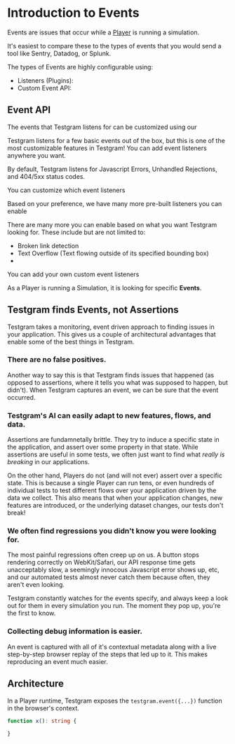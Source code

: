 # Introduction to Events
Events are issues that occur while a [Player](/player/player) is running a simulation.

It's easiest to compare these to the types of events that you would send a tool like Sentry, Datadog, or Splunk.

The types of Events are highly configurable using: 
* Listeners (Plugins): 
* Custom Event API:

## Event API



The events that Testgram listens for can be customized using our 

Testgram listens for a few basic events out of the box, but this is one of the most customizable
features in Testgram! You can add event listeners anywhere you want.

By default, Testgram listens for Javascript Errors, Unhandled Rejections, and 404/5xx status codes.

You can customize which event listeners

Based on your preference, we have many more pre-built listeners you can enable

There are many more you can enable based on what you want Testgram looking for. These include but are not limited to:
* Broken link detection
* Text Overflow (Text flowing outside of its specified bounding box)
*

You can add your own custom event listeners


As a Player is running a Simulation, it is looking for specific **Events**.

## Testgram finds Events, not Assertions
Testgram takes a monitoring, event driven approach to finding issues in your application.
This gives us a couple of architectural advantages that enable some of the best things in Testgram. 

### There are no false positives.
Another way to say this is that Testgram finds issues that happened (as opposed to assertions, where it tells you what was supposed to happen, but didn't).
When Testgram captures an event, we can be sure that the event occurred.

### Testgram's AI can easily adapt to new features, flows, and data.
Assertions are fundamnetally brittle. They try to induce a specific state in the application, and assert over some property in that state.
While assertions are useful in some tests, we often just want to find what *really is breaking* in our applications.

On the other hand, Players do not (and will not ever) assert over a specific state.
This is because a single Player can run tens, or even hundreds of individual tests to test different flows over your application driven by the data we collect.
This also means that when your application changes, new features are introduced, or the underlying dataset changes, our tests don't break!

### We often find regressions you didn't know you were looking for.
The most painful regressions often creep up on us. A button stops rendering correctly on WebKit/Safari, our API response time gets unacceptably slow, 
a seemingly innocous Javascript error shows up, etc, and our automated tests almost never catch them because often, they aren't even looking.

Testgram constantly watches for the events specify, and always keep a look out for them in every simulation you run. The moment they pop up, you're the first to know.
  
### Collecting debug information is easier. 
An event is captured with all of it's contextual metadata along with a live step-by-step browser replay of the steps that led up to it. This makes reproducing 
an event much easier.

## Architecture
In a Player runtime, Testgram exposes the `testgram.event({...})` function in the browser's context.

```typescript
function x(): string {
    
}
```